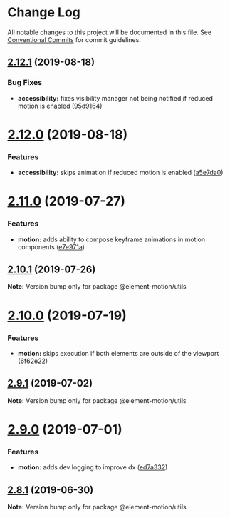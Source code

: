 # Change Log

All notable changes to this project will be documented in this file.
See [Conventional Commits](https://conventionalcommits.org) for commit guidelines.

## [2.12.1](https://github.com/element-motion/element-motion/compare/v2.12.0...v2.12.1) (2019-08-18)


### Bug Fixes

* **accessibility:** fixes visibility manager not being notified if reduced motion is enabled ([95d9164](https://github.com/element-motion/element-motion/commit/95d9164))





# [2.12.0](https://github.com/element-motion/element-motion/compare/v2.11.0...v2.12.0) (2019-08-18)


### Features

* **accessibility:** skips animation if reduced motion is enabled ([a5e7da0](https://github.com/element-motion/element-motion/commit/a5e7da0))





# [2.11.0](https://github.com/element-motion/element-motion/compare/v2.10.1...v2.11.0) (2019-07-27)


### Features

* **motion:** adds ability to compose keyframe animations in motion components ([e7e971a](https://github.com/element-motion/element-motion/commit/e7e971a))





## [2.10.1](https://github.com/element-motion/element-motion/compare/v2.10.0...v2.10.1) (2019-07-26)

**Note:** Version bump only for package @element-motion/utils





# [2.10.0](https://github.com/element-motion/element-motion/compare/v2.9.1...v2.10.0) (2019-07-19)


### Features

* **motion:** skips execution if both elements are outside of the viewport ([6f62e22](https://github.com/element-motion/element-motion/commit/6f62e22))





## [2.9.1](https://github.com/element-motion/element-motion/compare/v2.9.0...v2.9.1) (2019-07-02)

**Note:** Version bump only for package @element-motion/utils





# [2.9.0](https://github.com/element-motion/element-motion/compare/v2.8.1...v2.9.0) (2019-07-01)


### Features

* **motion:** adds dev logging to improve dx ([ed7a332](https://github.com/element-motion/element-motion/commit/ed7a332))





## [2.8.1](https://github.com/element-motion/element-motion/compare/v2.8.1-alpha.3...v2.8.1) (2019-06-30)

**Note:** Version bump only for package @element-motion/utils
